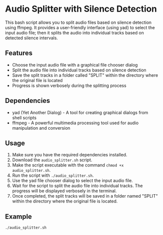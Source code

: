 # Audio Splitter with Silence Detection

This bash script allows you to split audio files based on silence detection using ffmpeg. It provides a user-friendly interface (using yad) to select the input audio file; then it splits the audio into individual tracks based on detected silence intervals.

## Features

- Choose the input audio file with a graphical file chooser dialog
- Split the audio file into individual tracks based on silence detection
- Save the split tracks in a folder called "SPLIT" within the directory where the original file is located
- Progress is shown verbosely during the splitting process

## Dependencies

- yad (Yet Another Dialog) - A tool for creating graphical dialogs from shell scripts
- ffmpeg - A powerful multimedia processing tool used for audio manipulation and conversion

## Usage

1. Make sure you have the required dependencies installed.
2. Download the `audio_splitter.sh` script.
3. Make the script executable with the command `chmod +x audio_splitter.sh`.
4. Run the script with `./audio_splitter.sh`.
5. Use the yad file chooser dialog to select the input audio file.
6. Wait for the script to split the audio file into individual tracks. The progress will be displayed verbosely in the terminal.
7. Once completed, the split tracks will be saved in a folder named "SPLIT" within the directory where the original file is located.

## Example

```bash
./audio_splitter.sh
```
